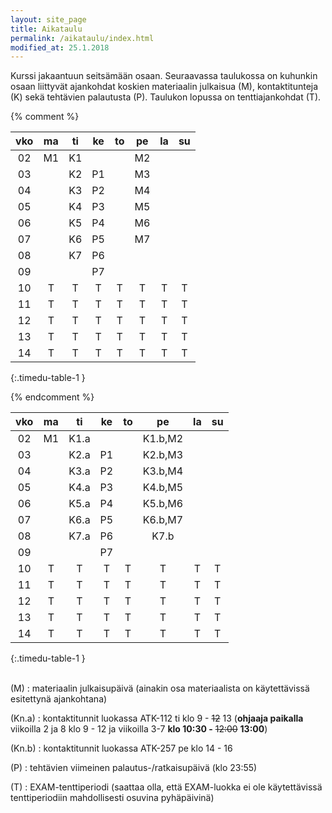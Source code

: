 ```yaml
---
layout: site_page
title: Aikataulu
permalink: /aikataulu/index.html
modified_at: 25.1.2018
---
```


Kurssi jakaantuun seitsämään osaan. Seuraavassa taulukossa on kuhunkin osaan liittyvät ajankohdat koskien materiaalin julkaisua (M), kontaktitunteja (K) sekä tehtävien palautusta (P). Taulukon lopussa on tenttiajankohdat (T).


{% comment %}

| vko   | ma   | ti   | ke   | to   | pe   | la   | su   |
|:-----:|:----:|:----:|:----:|:----:|:----:|:----:|:----:|
| 02    |  M1  |  K1  |      |      |  M2  |      |      |
| 03    |      |  K2  |  P1  |      |  M3  |      |      |
| 04    |      |  K3  |  P2  |      |  M4  |      |      |
| 05    |      |  K4  |  P3  |      |  M5  |      |      |
| 06    |      |  K5  |  P4  |      |  M6  |      |      |
| 07    |      |  K6  |  P5  |      |  M7  |      |      |
| 08    |      |  K7  |  P6  |      |      |      |      |
| 09    |      |      |  P7  |      |      |      |      |
| 10    |  T   |  T   |  T   |  T   |  T   |  T   |  T   |
| 11    |  T   |  T   |  T   |  T   |  T   |  T   |  T   |
| 12    |  T   |  T   |  T   |  T   |  T   |  T   |  T   |
| 13    |  T   |  T   |  T   |  T   |  T   |  T   |  T   |
| 14    |  T   |  T   |  T   |  T   |  T   |  T   |  T   |
{:.timedu-table-1 }

{% endcomment %}


| vko   | ma   | ti   | ke   | to   | pe   | la   | su   |
|:-----:|:----:|:----:|:----:|:----:|:----:|:----:|:----:|
| 02    |  M1  | K1.a  |      |      |K1.b,M2|      |      |
| 03    |      | K2.a  |  P1  |      |K2.b,M3   |      |      |
| 04    |      | K3.a  |  P2  |      |K3.b,M4  |      |      |
| 05    |      | K4.a  |  P3  |      |K4.b,M5   |      |      |
| 06    |      | K5.a  |  P4  |      |K5.b,M6   |      |      |
| 07    |      | K6.a  |  P5  |      |K6.b,M7   |      |      |
| 08    |      | K7.a  |  P6  |      |K7.b      |      |      |
| 09    |      |      |  P7  |      |      |      |      |
| 10    |  T   |  T   |  T   |  T   |  T   |  T   |  T   |
| 11    |  T   |  T   |  T   |  T   |  T   |  T   |  T   |
| 12    |  T   |  T   |  T   |  T   |  T   |  T   |  T   |
| 13    |  T   |  T   |  T   |  T   |  T   |  T   |  T   |
| 14    |  T   |  T   |  T   |  T   |  T   |  T   |  T   |
{:.timedu-table-1 }



<br/>
(M)
: materiaalin julkaisupäivä
(ainakin osa materiaalista on käytettävissä esitettynä ajankohtana)

(Kn.a)
: kontaktitunnit luokassa ATK-112 ti klo 9 - <strike>12</strike> 13
(**ohjaaja paikalla** viikoilla 2 ja 8 klo 9 - 12 ja viikoilla 3-7 **klo 10:30 -** <strike>12:00</strike> **13:00**)

(Kn.b)
: kontaktitunnit luokassa ATK-257 pe klo 14 - 16

(P)
: tehtävien viimeinen palautus-/ratkaisupäivä (klo 23:55)

(T)
: EXAM-tenttiperiodi (saattaa olla, että EXAM-luokka ei ole käytettävissä tenttiperiodiin mahdollisesti osuvina pyhäpäivinä)
